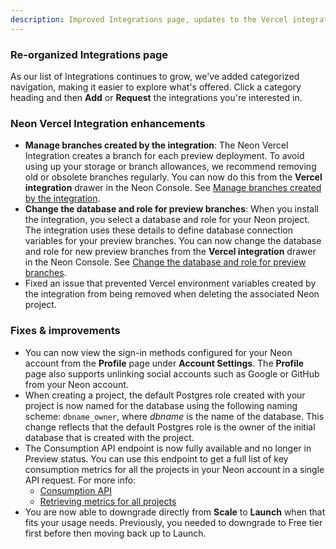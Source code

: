 ```yaml
---
description: Improved Integrations page, updates to the Vercel integration, and other fixes
---
```


### Re-organized Integrations page

As our list of Integrations continues to grow, we've added categorized navigation, making it easier to explore what's offered. Click a category heading and then **Add** or **Request** the integrations you're interested in.

### Neon Vercel Integration enhancements

- **Manage branches created by the integration**: The Neon Vercel Integration creates a branch for each preview deployment. To avoid using up your storage or branch allowances, we recommend removing old or obsolete branches regularly. You can now do this from the **Vercel integration** drawer in the Neon Console. See [Manage branches created by the integration](/docs/guides/vercel#manage-branches-created-by-the-integration).
- **Change the database and role for preview branches**: When you install the integration, you select a database and role for your Neon project. The integration uses these details to define database connection variables for your preview branches. You can now change the database and role for new preview branches from the **Vercel integration** drawer in the Neon Console. See [Change the database and role for preview branches](/docs/guides/vercel#change-the-database-and-role-for-preview-branches).
- Fixed an issue that prevented Vercel environment variables created by the integration from being removed when deleting the associated Neon project.

### Fixes & improvements

- You can now view the sign-in methods configured for your Neon account from the **Profile** page under **Account Settings**. The **Profile** page also supports unlinking social accounts such as Google or GitHub from your Neon account.
- When creating a project, the default Postgres role created with your project is now named for the database using the following naming scheme: `dbname_owner`, where _dbname_ is the name of the database. This change reflects that the default Postgres role is the owner of the initial database that is created with the project.
- The Consumption API endpoint is now fully available and no longer in Preview status. You can use this endpoint to get a full list of key consumption metrics for all the projects in your Neon account in a single API request. For more info:
    - [Consumption API](https://api-docs.neon.tech/reference/listprojectsconsumption)
    - [Retrieving metrics for all projects](/docs/guides/partner-billing#retrieving-metrics-for-all-projects) 
- You are now able to downgrade directly from **Scale** to **Launch** when that fits your usage needs. Previously, you needed to downgrade to Free tier first before then moving back up to Launch.
